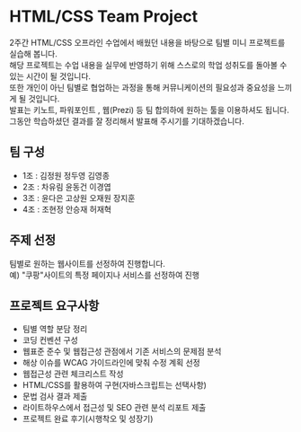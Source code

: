 # HTML/CSS Team Project
2주간 HTML/CSS 오프라인 수업에서 배웠던 내용을 바탕으로 팀별 미니 프로젝트를 실습해 봅니다.  
해당 프로젝트는 수업 내용을 실무에 반영하기 위해 스스로의 학업 성취도를 돌아볼 수 있는 시간이 될 것입니다.  
또한 개인이 아닌 팀별로 협업하는 과정을 통해 커뮤니케이션의 필요성과 중요성을 느끼게 될 것입니다.  
발표는 키노트, 파워포인트 , 웹(Prezi) 등 팀 합의하에 원하는 툴을 이용하셔도 됩니다.    
그동안 학습하셨던 결과를 잘 정리해서 발표해 주시기를 기대하겠습니다.  

## 팀 구성
- 1조 : 김정원 정두영 김영종
- 2조 : 차유림 윤동건 이경엽 
- 3조 : 윤다은 고상원 오재원 장지훈  
- 4조 : 조현정 안승재 허재혁

## 주제 선정
팀별로 원하는 웹사이트를 선정하여 진행합니다.  
예) "쿠팡"사이트의 특정 페이지나 서비스를 선정하여 진행

## 프로젝트 요구사항
- 팀별 역할 분담 정리
- 코딩 컨벤션 구성
- 웹표준 준수 및 웹접근성 관점에서 기존 서비스의 문제점 분석
- 해상 이슈를 WCAG 가이드라인에 맞춰 수정 계획 선정
- 웹접근성 관련 체크리스트 작성
- HTML/CSS를 활용하여 구현(자바스크립트는 선택사항)
- 문법 검사 결과 제출
- 라이트하우스에서 접근성 및 SEO 관련 분석 리포트 제출
- 프로젝트 완료 후기(시행착오 및 성장기)

